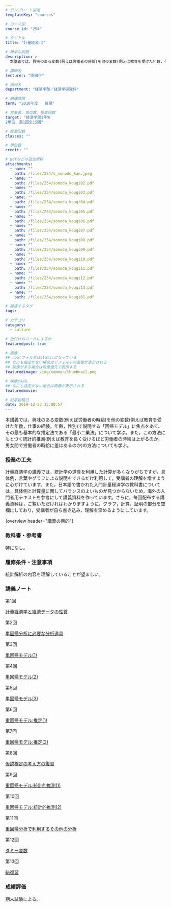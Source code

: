 ```yaml
---
# テンプレート指定
templateKey: "courses"

# コースID
course_id: "254"

# タイトル
title: "計量経済-I"

# 簡単な説明
description: >-
  本講義では、興味のある変数(例えば労働者の時給)を他の変数(例えば教育を受けた年数，仕事の経験，年齢，性別)で説明する「回帰モデル」に焦点をあて、その最も基本的な推定法である「最小二乗法」について学ぶ...

# 講師名
lecturer: "園田正"

# 部局名
department: "経済学部／経済学研究科"

# 開講時限
term: "2010年度	後期"

# 対象者、単位数、授業回数
target: "経済学部1年生
2単位、週1回全15回"

# 授業回数
classes: ""

# 単位数
credit: ""

# pdfなどの追加資料
attachments: 
  - name: "" 
    path: /files/254/s_sonodo_kan.jpeg
  - name: "" 
    path: /files/254/sonoda_kougi02.pdf
  - name: "" 
    path: /files/254/sonoda_kougi03.pdf
  - name: "" 
    path: /files/254/sonoda_kougi04.pdf
  - name: "" 
    path: /files/254/sonoda_kougi05.pdf
  - name: "" 
    path: /files/254/sonoda_kougi06.pdf
  - name: "" 
    path: /files/254/sonoda_kougi07.pdf
  - name: "" 
    path: /files/254/sonoda_kougi08.pdf
  - name: "" 
    path: /files/254/sonoda_kougi09.pdf
  - name: "" 
    path: /files/254/sonoda_kougi10.pdf
  - name: "" 
    path: /files/254/sonoda_kougi11.pdf
  - name: "" 
    path: /files/254/sonoda_kougi12.pdf
  - name: "" 
    path: /files/254/sonoda_kougi13.pdf
  - name: "" 
    path: /files/254/sonoda_kougi01.pdf

# 関連するタグ
tags:

# カテゴリ
category:
  - culture

# 色付けのロールにするか
featuredpost: true

# 画像
## rootフォルダはstaticになっている
## なにも指定がない場合はデフォルトの画像が表示される
## 映像がある場合は映像優先で表示する
featuredimage: /img/common/thumbnail.png

# 映像のURL
## なにも指定がない場合は画像が表示される
featuredmovie: 

# 記事投稿日
date: 2019-12-23 15:00:57
---
```


本講義では、興味のある変数(例えば労働者の時給)を他の変数(例えば教育を受けた年数，仕事の経験，年齢，性別)で説明する「回帰モデル」に焦点をあて、その最も基本的な推定法である「最小二乗法」について学ぶ。また，この方法にもとづく統計的推測(例えば教育を長く受けるほど労働者の時給は上がるのか，男女間で労働者の時給に差はあるのか)の方法についても学ぶ。

### 授業の工夫


計量経済学の講義では，統計学の道具を利用した計算が多くなりがちですが，具体例，言葉やグラフによる説明をできるだけ利用して，受講者の理解を増すように心がけています。また，日本語で書かれた入門計量経済学の教科書については，具体例と計算量に関してバランスのよいものが見つからないため，海外の入門者用テキストを参考にして講義資料を作っています。さらに，毎回配布する講義資料は，ご覧いただければわかりますように，グラフ，計算，証明の部分を空欄にしており，受講者が自ら書き込み，理解を深めるようにしています。

{overview header="講義の目的"}


### 教科書・参考書


特になし。


### 履修条件・注意事項


統計解析の内容を理解していることが望ましい。


### 講義ノート


第1回

[計量経済学と経済データの性質](/files/254/sonoda_kougi01.pdf) 

第2回

[単回帰分析に必要な分析道具](/files/254/sonoda_kougi02.pdf) 

第3回

[単回帰モデル(1)](/files/254/sonoda_kougi03.pdf) 

第4回

[単回帰モデル(2)](/files/254/sonoda_kougi04.pdf) 

第5回

[単回帰モデル(3)](/files/254/sonoda_kougi05.pdf) 

第6回

[重回帰モデル:推定(1)](/files/254/sonoda_kougi06.pdf) 

第7回

[重回帰モデル:推定(2)](/files/254/sonoda_kougi07.pdf) 

第8回

[仮説検定の考え方の復習](/files/254/sonoda_kougi08.pdf) 

第9回

[重回帰モデル:統計的推測(1)](/files/254/sonoda_kougi09.pdf) 

第10回

[重回帰モデル:統計的推測(2)](/files/254/sonoda_kougi10.pdf) 

第11回

[重回帰分析で利用するその他の分析](/files/254/sonoda_kougi11.pdf) 

第12回

[ダミー変数](/files/254/sonoda_kougi12.pdf) 

第13回

[総復習](/files/254/sonoda_kougi13.pdf) 


### 成績評価


期末試験による。
